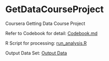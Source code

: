 GetDataCourseProject
====================

Coursera Getting Data Course Project

Refer to Codebook for detail: [Codebook.md](https:/github.com/headjoog/GetDataCourseProject/blob/master/Codebook.md)

R Script for processing: [run_analysis.R](https://github.com/headjoog/GetDataCourseProject/blob/master/run_analysis.R)

Output Data Set: [Output Data](https://github.com/headjoog/GetDataCourseProject/blob/master/GetDataCourseProject.txt)


